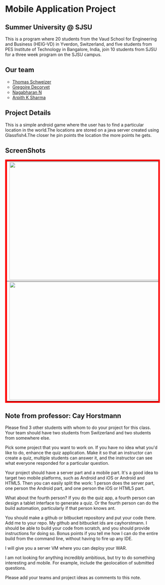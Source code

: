 Mobile Application Project
==========================

Summer University @ SJSU
------------------------
This is a program where 20 students from the Vaud School for Engineering and Business (HEIG-VD) in Yverdon, Switzerland, and five students from PES Institute of Technology in Bangalore, India, join 10 students from SJSU for a three week program on the SJSU campus.

Our team
------------
<ul type="circle">
 <li><a href="https://github.com/Thomas-Sch">Thomas Schweizer</a></li>
 <li><a href="https://github.com/GregoireDec">Gregoire Decorvet</a></li>
 <li><a href="https://github.com/nagabharan">Nagabharan N</a></li>
 <li><a href="https://github.com/arpith20">Arpith K Sharma</a></li>
</ul>

Project Details
---------------
This is a simple android game where the user has to find a particular location in the world.The locations are stored on a java server created using Glassfish4.The closer he pin points the location the more points he gets.

ScreenShots
-----------
<table border="5" bordercolor="red" align="center">
        <tr>
            <td><img src="https://raw.github.com/AGNT/Mobile_application_SU13/master/android/Screenshots/1.png" height=384 width=640></img></td>
            <td><img src="https://raw.github.com/AGNT/Mobile_application_SU13/master/android/Screenshots/2.png" height=384 width=640></img></td>
            <td><img src="https://raw.github.com/AGNT/Mobile_application_SU13/master/android/Screenshots/3.png" height=384 width=640></img></td>
        </tr>
	<tr>
            <td><img src="https://raw.github.com/AGNT/Mobile_application_SU13/master/android/Screenshots/4.png" height=384 width=640></img></td>
            <td><img src="https://raw.github.com/AGNT/Mobile_application_SU13/master/android/Screenshots/5.png" height=384 width=640></img></td>
            <td><img src="https://raw.github.com/AGNT/Mobile_application_SU13/master/android/Screenshots/6.png" height=384 width=640></img></td>
        </tr>
    </table>	

Note from professor: Cay Horstmann 
----------------------------------
Please find 3 other students with whom to do your project for this class. Your team should have two students from Switzerland and two students from somewhere else.
 
Pick some project that you want to work on. If you have no idea what you'd like to do, enhance the quiz application. Make it so that an instructor can create a quiz, multiple students can answer it, and the instructor can see what everyone responded for a particular question.
 
Your project should have a server part and a mobile part. It's a good idea to target two mobile platforms, such as Android and iOS or Android and HTML5. Then you can easily split the work: 1 person does the server part, one person the Android part, and one person the iOS or HTML5 part.
 
What about the fourth person? If you do the quiz app, a fourth person can design a tablet interface to generate a quiz. Or the fourth person can do the build automation, particularly if that person knows ant.
 
You should make a github or bitbucket repository and put your code there. Add me to your repo. My github and bitbucket ids are cayhorstmann. I should be able to build your code from scratch, and you should provide instructions for doing so. Bonus points if you tell me how I can do the entire build from the command line, without having to fire up any IDE.
 
I will give you a server VM where you can deploy your WAR.
 
I am not looking for anything incredibly ambitious, but try to do something interesting and mobile. For example, include the geolocation of submitted questions.
 
Please add your teams and project ideas as comments to this note.



